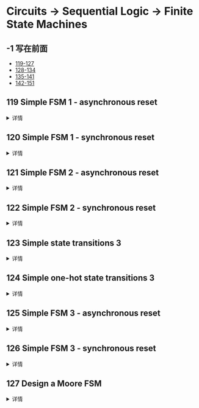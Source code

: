 # Circuits -> Sequential Logic -> Finite State Machines

## -1 写在前面
- [119-127](./readme_0.md)
- [128-134](./readme_1.md)
- [135-141](./readme_2.md)
- [142-151](./readme_3.md)

## 119 Simple FSM 1 - asynchronous reset
<details>
<summary>详情</summary>

这是一个具有两种状态的摩尔状态机，一种输入和一种输出。实现这个状态机。请注意，重置状态为 B。  
本题为异步复位。  
![](./images/0.jpg)  

**分析**  
状态机弄明白有哪些状态。  
本题中，复位状态，下一状态，当前状态。注意下状态跳转条件即可。  

**答案**  
```
module top_module(
    input clk,
    input areset,    // Asynchronous reset to state B
    input in,
    output out);//  

    parameter A=0, B=1; 
    reg state, next_state;

    always @(*) begin    // This is a combinational always block
        case (state)
            A: next_state = in ? A : B;
            B: next_state = in ? B : A;
        endcase
    end

    always @(posedge clk, posedge areset) begin    // This is a sequential always block
        if (areset) state <= B;
        else state <= next_state;
    end

    // Output logic
    assign out = (state == B);

endmodule

```

</details>

## 120 Simple FSM 1 - synchronous reset
<details>
<summary>详情</summary>

与119类似，区别仅为同步复位。  
![](./images/1.jpg)   

**分析**  
无。  

**答案**  
```
module top_module(
    input clk,
    input reset,    // Asynchronous reset to state B
    input in,
    output out);//

    parameter A=0, B=1;
    reg state, next_state;

    always @(*) begin    // This is a combinational always block
        case (state)
            A: next_state = in ? A : B;
            B: next_state = in ? B : A;
        endcase
    end

    always @(posedge clk) begin    // This is a sequential always block
        if (reset) state <= B;
        else state <= next_state;
    end

    // Output logic
    assign out = (state == B);

endmodule
```

</details>

## 121 Simple FSM 2 - asynchronous reset
<details>
<summary>详情</summary>

与119类似，仅调整`跳转状态条件`。异步复位。  

状态跳转如下图所示。  
![](./images/2.jpg)  

**分析**  
无。

**答案**  
```
module top_module(
    input clk,
    input areset,    // Asynchronous reset to OFF
    input j,
    input k,
    output out); //  

    parameter OFF=0, ON=1; 
    reg state, next_state;

    always @(*) begin
        case (state)
            OFF: next_state = j ? ON : OFF;
            ON: next_state = k ? OFF : ON;
        endcase
    end

    always @(posedge clk, posedge areset) begin
        if (areset) state <= OFF;
        else state <= next_state;
    end

    // Output logic
    assign out = (state == ON);

endmodule

```

</details>

## 122 Simple FSM 2 - synchronous reset
<details>
<summary>详情</summary>

与120类似，仅调整`跳转状态条件`。同步复位。  

状态跳转如下图所示。  
![](./images/3.jpg)  

**分析**  
无。

**答案**  
```
module top_module(
    input clk,
    input reset,    // Asynchronous reset to OFF
    input j,
    input k,
    output out); //  

    parameter OFF=0, ON=1; 
    reg state, next_state;

    always @(*) begin
        case (state)
            OFF: next_state = j ? ON : OFF;
            ON: next_state = k ? OFF : ON;
        endcase
    end

    always @(posedge clk) begin
        if (reset) state <= OFF;
        else state <= next_state;
    end

    // Output logic
    assign out = (state == ON);

endmodule

```

</details>

## 123 Simple state transitions 3
<details>
<summary>详情</summary>

构建一输入一输出四状态的摩尔状态机。  
`A=2'b00, B=2'b01, C=2'b10, D=2'b11`。  
以下是状态转移表。   
![](./images/4.jpg)  

**分析**  
注意，程序内部状态不进行跳转。。。

**答案**  
```
module top_module(
    input in,
    input [1:0] state,
    output [1:0] next_state,
    output out); //

    parameter A=2'b0, B=2'b01, C=2'b10, D=2'b11;
    always @(*)begin
        case(state)
            A: next_state = in ? B : A;
            B: next_state = in ? B : C;
            C: next_state = in ? D : A;
            D: next_state = in ? B : C;  
        endcase
    end
    assign out = (state==D);

endmodule

```

</details>

## 124 Simple one-hot state transitions 3
<details>
<summary>详情</summary>

构建一输入一输出四状态的摩尔状态机。  
`A=4'b0001, B=4'b0010, C=4'b0100, D=4'b1000`。  
以下是状态转移表。   
![](./images/4.jpg)  

**分析**  
与123一样。  
不太一样...博主一开始和123的写法相同，但是错误的输入state题中没有给出对应的处理措施，因此需要更换方法。
（其实我觉得我的应该可行，对照网上其他的方法，我觉得out的值欠妥。。。）  
根据独热码的性质，输出仅有一位 置高，因此，只需要`判断next_state[i]何时置高`即可。  

**答案**  
```
module top_module(
    input in,
    input [3:0] state,
    output [3:0] next_state,
    output out); //

    parameter A=0, B=1, C=2, D=3;

    assign next_state[A] = state[A] & ~in | state[C] & ~in;
    assign next_state[B] = state[A] & in | state[B] & in | state[D] & in;
    assign next_state[C] = state[B] & ~in | state[D] & ~in;
    assign next_state[D] = state[C] & in;
    assign out = state[D];

endmodule
```

</details>

## 125 Simple FSM 3 - asynchronous reset
<details>
<summary>详情</summary>

构建一输入一输出四状态的摩尔状态机。`异步复位，复位置A`。  
`A=2'b00, B=2'b01, C=2'b10, D=2'b11`。  
以下是状态转移表。   
![](./images/4.jpg)  

**分析**  
与123一样。  
内部发生状态转移。  

**答案**  
```
module top_module(
    input clk,
    input in,
    input areset,
    output out); //

    parameter A=2'b0, B=2'b01, C=2'b10, D=2'b11;
    reg [1:0] next_state,state;
    always @(*)begin
        case(state)
            A: next_state = in ? B : A;
            B: next_state = in ? B : C;
            C: next_state = in ? D : A;
            D: next_state = in ? B : C;
        endcase
    end
    
    always @(posedge clk or posedge areset)begin
        if (areset) state <= A;
        else state <= next_state;
    end
    
    assign out = (state==D);
endmodule
```

</details>

## 126 Simple FSM 3 - synchronous reset
<details>
<summary>详情</summary>

构建一输入一输出四状态的摩尔状态机。`同步复位，复位置A`。  
`A=2'b00, B=2'b01, C=2'b10, D=2'b11`。  
以下是状态转移表。   
![](./images/4.jpg)  

**分析**  
与125一样。  

**答案**  
```
module top_module(
    input clk,
    input in,
    input reset,
    output out); //

    parameter A=2'b0, B=2'b01, C=2'b10, D=2'b11;
    reg [1:0] next_state,state;
    always @(*)begin
        case(state)
            A: next_state = in ? B : A;
            B: next_state = in ? B : C;
            C: next_state = in ? D : A;
            D: next_state = in ? B : C;
        endcase
    end
    
    always @(posedge clk)begin
        if (reset) state <= A;
        else state <= next_state;
    end
    
    assign out = (state==D);
endmodule
```

</details>

## 127 Design a Moore FSM
<details>
<summary>详情</summary>

无。   
![](./images/4.jpg)  

**分析**  
无。  

**答案**  
```
无
```

</details>
